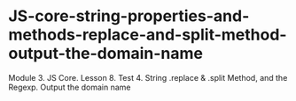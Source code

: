 # JS-core-string-properties-and-methods-replace-and-split-method-output-the-domain-name
Module 3. JS Core. Lesson 8. Test 4. String .replace &amp; .split Method, and the Regexp. Output the domain name
